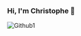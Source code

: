 ### Hi, I'm Christophe 👋 

![Github1](https://github.com/Christophe-Fiacre/Christophe-Fiacre/assets/137292970/381b3673-84b7-46c7-9297-fc0a7ae467f3)

<!--
**Christophe-Fiacre/Christophe-Fiacre** is a ✨ _special_ ✨ repository because its `README.md` (this file) appears on your GitHub profile.

Here are some ideas to get you started:

- 🔭 I’m currently working on ...
- 🌱 I’m currently learning ...
- 👯 I’m looking to collaborate on ...
- 🤔 I’m looking for help with ...
- 💬 Ask me about ...
- 📫 How to reach me: ...
- 😄 Pronouns: ...
- ⚡ Fun fact: ...
-->

